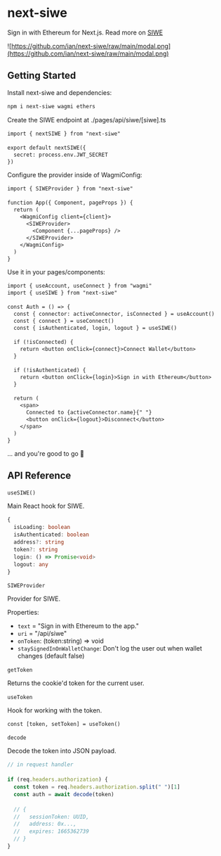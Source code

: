 # next-siwe

Sign in with Ethereum for Next.js. Read more on [SIWE](https://github.com/spruceid/siwe)

![https://github.com/ian/next-siwe/raw/main/modal.png](https://github.com/ian/next-siwe/raw/main/modal.png)

## Getting Started

Install next-siwe and dependencies:

```sh
npm i next-siwe wagmi ethers
```

Create the SIWE endpoint at ./pages/api/siwe/[siwe].ts

```tsx
import { nextSIWE } from "next-siwe"

export default nextSIWE({
  secret: process.env.JWT_SECRET
})
```

Configure the provider inside of WagmiConfig:

```tsx
import { SIWEProvider } from "next-siwe"

function App({ Component, pageProps }) {
  return (
    <WagmiConfig client={client}>
      <SIWEProvider>
        <Component {...pageProps} />
      </SIWEProvider>
    </WagmiConfig>
  )
}
```

Use it in your pages/components:

```tsx
import { useAccount, useConnect } from "wagmi"
import { useSIWE } from "next-siwe"

const Auth = () => {
  const { connector: activeConnector, isConnected } = useAccount()
  const { connect } = useConnect()
  const { isAuthenticated, login, logout } = useSIWE()

  if (!isConnected) {
    return <button onClick={connect}>Connect Wallet</button>
  }

  if (!isAuthenticated) {
    return <button onClick={login}>Sign in with Ethereum</button>
  }

  return (
    <span>
      Connected to {activeConnector.name}{" "}
      <button onClick={logout}>Disconnect</button>
    </span>
  )
}
```

... and you're good to go 🎉

## API Reference

`useSIWE()`

Main React hook for SIWE.

```ts
{
  isLoading: boolean
  isAuthenticated: boolean
  address?: string
  token?: string
  login: () => Promise<void>
  logout: any
}
```

`SIWEProvider`

Provider for SIWE.

Properties:

- `text` = "Sign in with Ethereum to the app."
- `uri` = "/api/siwe"
- `onToken`: (token:string) => void
- `staySignedInOnWalletChange`: Don't log the user out when wallet changes (default false)

`getToken`

Returns the cookie'd token for the current user.

`useToken`

Hook for working with the token.

```
const [token, setToken] = useToken()
```

`decode`

Decode the token into JSON payload.

```ts
// in request handler

if (req.headers.authorization) {
  const token = req.headers.authorization.split(" ")[1]
  const auth = await decode(token)

  // {
  //   sessionToken: UUID,
  //   address: 0x...,
  //   expires: 1665362739
  // }
}
```
